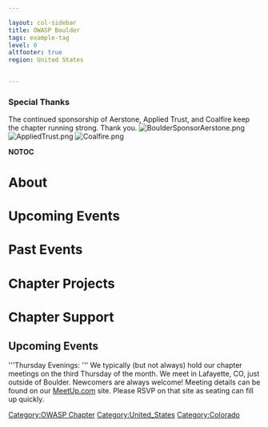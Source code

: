 ```yaml
---

layout: col-sidebar
title: OWASP Boulder
tags: example-tag
level: 0
altfooter: true
region: United States


---
```

### Special Thanks

The continued sponsorship of Aerstone, Applied Trust, and Coalfire keep
the chapter running strong. Thank you.
![BoulderSponsorAerstone.png](BoulderSponsorAerstone.png
"BoulderSponsorAerstone.png") ![AppliedTrust.png](AppliedTrust.png
"AppliedTrust.png") ![Coalfire.png](Coalfire.png "Coalfire.png")

__NOTOC__ <font size="2">

# About

# Upcoming Events

# Past Events

# Chapter Projects

# Chapter Support

</font> <headertabs />

## Upcoming Events

'''Thursday Evenings: ''' We typically (but not always) hold our chapter
meetings on the third Thursday of the month. We meet in Lafayette, CO,
just outside of Boulder. Newcomers are always welcome\! Meeting details
can be found on our [MeetUp.com](http://www.meetup.com/OWASP-Boulder/)
site. Please RSVP on that site as seating can fill up quickly.




[Category:OWASP Chapter](Category:OWASP_Chapter "wikilink")
[Category:United_States](Category:United_States "wikilink")
[Category:Colorado](Category:Colorado "wikilink")

